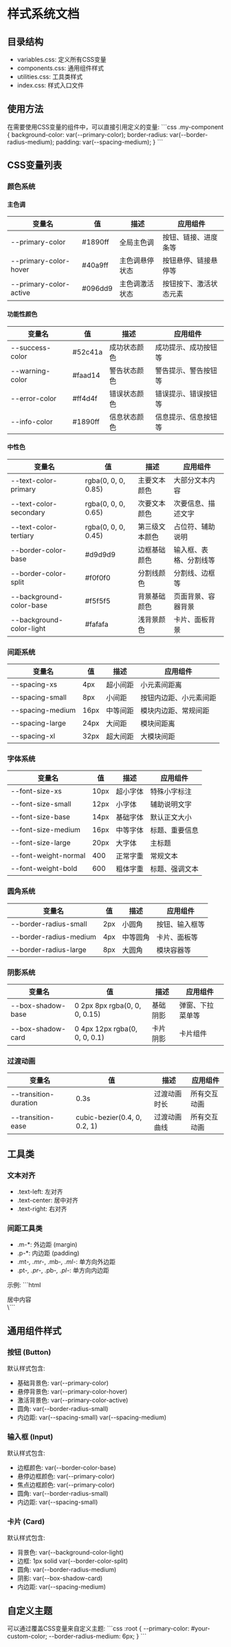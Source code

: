 # 样式系统文档

## 目录结构
- variables.css: 定义所有CSS变量
- components.css: 通用组件样式
- utilities.css: 工具类样式
- index.css: 样式入口文件

## 使用方法
在需要使用CSS变量的组件中，可以直接引用定义的变量:
\```css
.my-component {
  background-color: var(--primary-color);
  border-radius: var(--border-radius-medium);
  padding: var(--spacing-medium);
}
\```

## CSS变量列表

### 颜色系统

#### 主色调
| 变量名 | 值 | 描述 | 应用组件 |
|--------|-----|------|---------|
| --primary-color | #1890ff | 全局主色调 | 按钮、链接、进度条等 |
| --primary-color-hover | #40a9ff | 主色调悬停状态 | 按钮悬停、链接悬停等 |
| --primary-color-active | #096dd9 | 主色调激活状态 | 按钮按下、激活状态元素 |

#### 功能性颜色
| 变量名 | 值 | 描述 | 应用组件 |
|--------|-----|------|---------|
| --success-color | #52c41a | 成功状态颜色 | 成功提示、成功按钮等 |
| --warning-color | #faad14 | 警告状态颜色 | 警告提示、警告按钮等 |
| --error-color | #ff4d4f | 错误状态颜色 | 错误提示、错误按钮等 |
| --info-color | #1890ff | 信息状态颜色 | 信息提示、信息按钮等 |

#### 中性色
| 变量名 | 值 | 描述 | 应用组件 |
|--------|-----|------|---------|
| --text-color-primary | rgba(0, 0, 0, 0.85) | 主要文本颜色 | 大部分文本内容 |
| --text-color-secondary | rgba(0, 0, 0, 0.65) | 次要文本颜色 | 次要信息、描述文字 |
| --text-color-tertiary | rgba(0, 0, 0, 0.45) | 第三级文本颜色 | 占位符、辅助说明 |
| --border-color-base | #d9d9d9 | 边框基础颜色 | 输入框、表格、分割线等 |
| --border-color-split | #f0f0f0 | 分割线颜色 | 分割线、边框等 |
| --background-color-base | #f5f5f5 | 背景基础颜色 | 页面背景、容器背景 |
| --background-color-light | #fafafa | 浅背景颜色 | 卡片、面板背景 |

### 间距系统
| 变量名 | 值 | 描述 | 应用组件 |
|--------|-----|------|---------|
| --spacing-xs | 4px | 超小间距 | 小元素间距离 |
| --spacing-small | 8px | 小间距 | 按钮内边距、小元素间距 |
| --spacing-medium | 16px | 中等间距 | 模块内边距、常规间距 |
| --spacing-large | 24px | 大间距 | 模块间距离 |
| --spacing-xl | 32px | 超大间距 | 大模块间距 |

### 字体系统
| 变量名 | 值 | 描述 | 应用组件 |
|--------|-----|------|---------|
| --font-size-xs | 10px | 超小字体 | 特殊小字标注 |
| --font-size-small | 12px | 小字体 | 辅助说明文字 |
| --font-size-base | 14px | 基础字体 | 默认正文大小 |
| --font-size-medium | 16px | 中等字体 | 标题、重要信息 |
| --font-size-large | 20px | 大字体 | 主标题 |
| --font-weight-normal | 400 | 正常字重 | 常规文本 |
| --font-weight-bold | 600 | 粗体字重 | 标题、强调文本 |

### 圆角系统
| 变量名 | 值 | 描述 | 应用组件 |
|--------|-----|------|---------|
| --border-radius-small | 2px | 小圆角 | 按钮、输入框等 |
| --border-radius-medium | 4px | 中等圆角 | 卡片、面板等 |
| --border-radius-large | 8px | 大圆角 | 模块容器等 |

### 阴影系统
| 变量名 | 值 | 描述 | 应用组件 |
|--------|-----|------|---------|
| --box-shadow-base | 0 2px 8px rgba(0, 0, 0, 0.15) | 基础阴影 | 弹窗、下拉菜单等 |
| --box-shadow-card | 0 4px 12px rgba(0, 0, 0, 0.1) | 卡片阴影 | 卡片组件 |

### 过渡动画
| 变量名 | 值 | 描述 | 应用组件 |
|--------|-----|------|---------|
| --transition-duration | 0.3s | 过渡动画时长 | 所有交互动画 |
| --transition-ease | cubic-bezier(0.4, 0, 0.2, 1) | 过渡动画曲线 | 所有交互动画 |

## 工具类

### 文本对齐
- .text-left: 左对齐
- .text-center: 居中对齐
- .text-right: 右对齐

### 间距工具类
- .m-*: 外边距 (margin)
- .p-*: 内边距 (padding)
- .mt-*, .mr-*, .mb-*, .ml-*: 单方向外边距
- .pt-*, .pr-*, .pb-*, .pl-*: 单方向内边距

示例:
\```html
<div class="p-medium m-large text-center">居中内容</div>
\```

## 通用组件样式

### 按钮 (Button)
默认样式包含:
- 基础背景色: var(--primary-color)
- 悬停背景色: var(--primary-color-hover)
- 激活背景色: var(--primary-color-active)
- 圆角: var(--border-radius-small)
- 内边距: var(--spacing-small) var(--spacing-medium)

### 输入框 (Input)
默认样式包含:
- 边框颜色: var(--border-color-base)
- 悬停边框颜色: var(--primary-color)
- 焦点边框颜色: var(--primary-color)
- 圆角: var(--border-radius-small)
- 内边距: var(--spacing-small)

### 卡片 (Card)
默认样式包含:
- 背景色: var(--background-color-light)
- 边框: 1px solid var(--border-color-split)
- 圆角: var(--border-radius-medium)
- 阴影: var(--box-shadow-card)
- 内边距: var(--spacing-medium)

## 自定义主题
可以通过覆盖CSS变量来自定义主题:
\```css
:root {
  --primary-color: #your-custom-color;
  --border-radius-medium: 6px;
}
\```